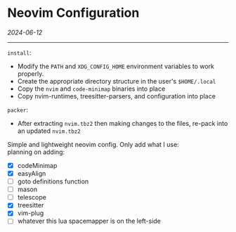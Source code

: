 # Neovim Configuration  
_2024-06-12_  

---  

`install`:  
  - Modify the `PATH` and `XDG_CONFIG_HOME` environment variables to work properly.  
  - Create the appropriate directory structure in the user's `$HOME/.local`  
  - Copy the `nvim` and `code-minimap` binaries into place  
  - Copy nvim-runtimes, treesitter-parsers, and configuration into place  

`packer`: 
  - After extracting `nvim.tbz2` then making changes to the files, re-pack into an updated `nvim.tbz2`  

Simple and lightweight neovim config. Only add what I use:  
planning on adding:  
  - [x] codeMinimap  
  - [x] easyAlign  
  - [ ] goto definitions function  
  - [ ] mason  
  - [ ] telescope  
  - [x] treesitter  
  - [x] vim-plug  
  - [ ] whatever this lua spacemapper is on the left-side  

